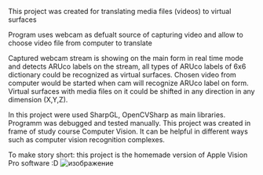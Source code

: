 This project was created for translating media files (videos) to virtual surfaces

Program uses webcam as defualt source of capturing video and allow to choose video file from computer to translate

Captured webcam stream is showing on the main form in real time mode and detects ARUco labels on the stream, all types of ARUco labels of 6x6 dictionary could be recognized as virtual surfaces.
Chosen video from computer would be started when cam will recognize ARUco label on form. Virtual surfaces with media files on it could be shifted in any direction in any dimension (X,Y,Z).

In this project were used SharpGL, OpenCVSharp as main libraries. Programm was debugged and tested manually. This project was created in frame of study course Computer Vision.
It can be helpful in different ways such as computer vision recognition complexes.

To make story short: this project is the homemade version of Apple Vision Pro software :D
![изображение](https://github.com/user-attachments/assets/3016abb1-5023-46f3-9d47-ae07f7c3a151)
